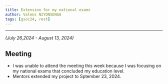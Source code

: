 ```yaml
---
title: Extension for my national exams
author: Valens NIYONSENGA
tags: [gsoc24, rest]
---
```


---

<!--
SPDX-License-Identifier: CC-BY-SA-4.0

SPDX-FileCopyrightText: 2024 Valens Niyonsenga <valensniyonsenga2003@gmail.com>
-->

_(July 26,2024 - August 13, 2024)_

## Meeting

- I was unable to attend the meeting this week because I was focusing on my national exams that concluded my education level.
- Mentors extended my project to Sptember 23, 2024.